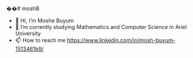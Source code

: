 ��#   m o s h B 
- 👋 Hi, I’m Moshe Buyum
- 🌱 I’m currently studying Mathematics and Computer Science in Ariel University
- 📫 How to reach me https://www.linkedin.com/in/mosh-buyum-1513461b9/


 
